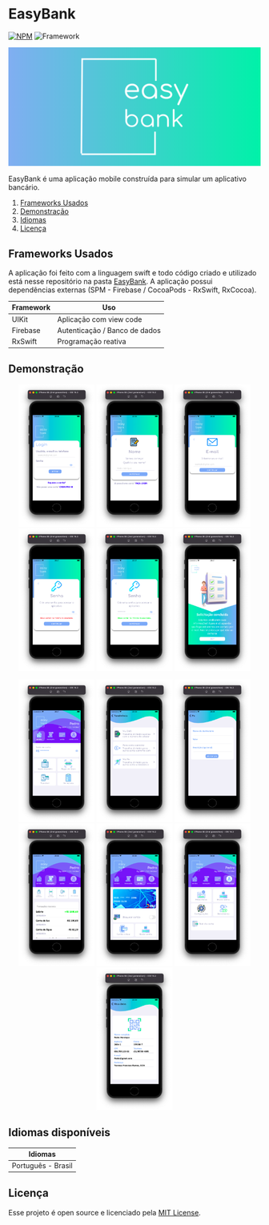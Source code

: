 # EasyBank 
[![NPM](https://img.shields.io/npm/l/react)](https://github.com/PedroRoca7/AppBank/blob/main/LICENSE) 
![Framework](https://img.shields.io/badge/framework-UIKit-red?logo=Swift)

![Capa](https://github.com/PedroRoca7/AppBank/blob/main/FilesImages/easyBackground.png)

EasyBank é uma aplicação mobile construída para simular um aplicativo bancário.

1. [Frameworks Usados](#frameworks-usados)
2. [Demonstração](#demonstração)
3. [Idiomas](#idiomas-disponíveis)
4. [Licença](#licença)

## Frameworks Usados
A aplicação foi feito com a linguagem swift e todo código criado e utilizado está nesse repositório na pasta [EasyBank](https://github.com/PedroRoca7/AppBank). 
A aplicação possui dependências externas (SPM - Firebase / CocoaPods - RxSwift, RxCocoa).

| **Framework** |   **Uso**  
|---------------|-----------
| UIKit         | Aplicação com view code
| Firebase       | Autenticação / Banco de dados
| RxSwift       | Programação reativa

## Demonstração
<p align="center">
    <img width=30% src="https://github.com/PedroRoca7/AppBank/blob/main/FilesImages/login.png"/>
    <img width=30% src="https://github.com/PedroRoca7/AppBank/blob/main/FilesImages/registerName.png"/>
    <img width=30% src="https://github.com/PedroRoca7/AppBank/blob/main/FilesImages/registerEmail.png"/>
    <img width=30% src="https://github.com/PedroRoca7/AppBank/blob/main/FilesImages/registerPassword.png"/>
    <img width=30% src="https://github.com/PedroRoca7/AppBank/blob/main/FilesImages/registerPassword2.png"/>
    <img width=30% src="https://github.com/PedroRoca7/AppBank/blob/main/FilesImages/request.png"/>
</p>
<p align="center">
    <img width=30% src="https://github.com/PedroRoca7/AppBank/blob/main/FilesImages/homeWallet.png"/>
    <img width=30% src="https://github.com/PedroRoca7/AppBank/blob/main/FilesImages/transfer.png"/>
    <img width=30% src="https://github.com/PedroRoca7/AppBank/blob/main/FilesImages/pix.png"/>
    <img width=30% src="https://github.com/PedroRoca7/AppBank/blob/main/FilesImages/homeTransactions.png"/>
    <img width=30% src="https://github.com/PedroRoca7/AppBank/blob/main/FilesImages/imageCreditCard.png"/>
    <img width=30% src="https://github.com/PedroRoca7/AppBank/blob/main/FilesImages/homeMyAccount.png"/>
    <img width=30% src="https://github.com/PedroRoca7/AppBank/blob/main/FilesImages/myData.png"/>
</p>

## Idiomas disponíveis
|     **Idiomas**     |
|---------------------|
| Português - Brasil  |

## Licença
Esse projeto é open source e licenciado pela [MIT License](https://github.com/PedroRoca7/AppBank/blob/main/LICENSE).
